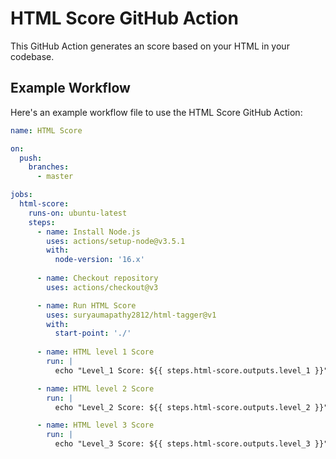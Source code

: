 # HTML Score GitHub Action

This GitHub Action generates an score based on your HTML in your codebase.

## Example Workflow

Here's an example workflow file to use the HTML Score GitHub Action:

```yaml
name: HTML Score

on:
  push:
    branches:
      - master

jobs:
  html-score:
    runs-on: ubuntu-latest
    steps:
      - name: Install Node.js
        uses: actions/setup-node@v3.5.1
        with:
          node-version: '16.x'
      
      - name: Checkout repository
        uses: actions/checkout@v3

      - name: Run HTML Score
        uses: suryaumapathy2812/html-tagger@v1
        with:
          start-point: './'
      
      - name: HTML level 1 Score
        run: |
          echo "Level_1 Score: ${{ steps.html-score.outputs.level_1 }}"

      - name: HTML level 2 Score
        run: |
          echo "Level_2 Score: ${{ steps.html-score.outputs.level_2 }}"

      - name: HTML level 3 Score
        run: |
          echo "Level_3 Score: ${{ steps.html-score.outputs.level_3 }}"